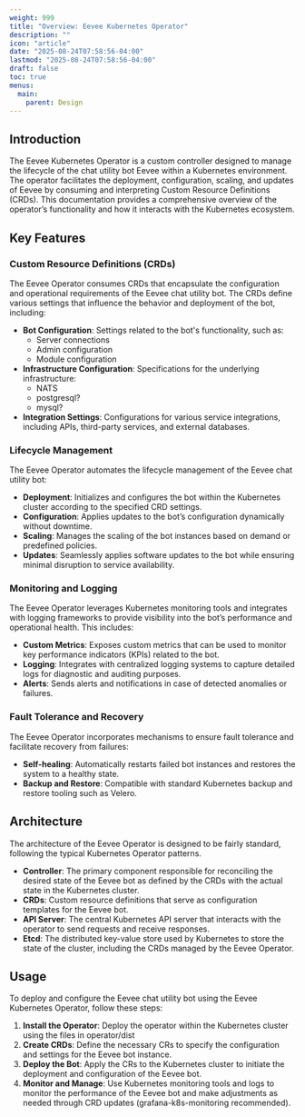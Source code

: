 ```yaml
---
weight: 999
title: "Overview: Eevee Kubernetes Operator"
description: ""
icon: "article"
date: "2025-08-24T07:58:56-04:00"
lastmod: "2025-08-24T07:58:56-04:00"
draft: false
toc: true
menus:
  main:
    parent: Design
---
```


## Introduction

The Eevee Kubernetes Operator is a custom controller designed to manage the lifecycle of the chat utility bot Eevee within a Kubernetes environment.
The operator facilitates the deployment, configuration, scaling, and updates of Eevee by consuming and interpreting Custom Resource Definitions (CRDs).
This documentation provides a comprehensive overview of the operator’s functionality and how it interacts with the Kubernetes ecosystem.

## Key Features

### Custom Resource Definitions (CRDs)

The Eevee Operator consumes CRDs that encapsulate the configuration and operational requirements of the Eevee chat utility bot.
The CRDs define various settings that influence the behavior and deployment of the bot, including:

- **Bot Configuration**: Settings related to the bot's functionality, such as:
  - Server connections
  - Admin configuration
  - Module configuration
- **Infrastructure Configuration**: Specifications for the underlying infrastructure:
  - NATS
  - postgresql?
  - mysql?
- **Integration Settings**: Configurations for various service integrations, including APIs, third-party services, and external databases.

### Lifecycle Management

The Eevee Operator automates the lifecycle management of the Eevee chat utility bot:

- **Deployment**: Initializes and configures the bot within the Kubernetes cluster according to the specified CRD settings.
- **Configuration**: Applies updates to the bot’s configuration dynamically without downtime.
- **Scaling**: Manages the scaling of the bot instances based on demand or predefined policies.
- **Updates**: Seamlessly applies software updates to the bot while ensuring minimal disruption to service availability.

### Monitoring and Logging

The Eevee Operator leverages Kubernetes monitoring tools and integrates with logging frameworks to provide visibility into the bot’s performance and operational health. This includes:

- **Custom Metrics**: Exposes custom metrics that can be used to monitor key performance indicators (KPIs) related to the bot.
- **Logging**: Integrates with centralized logging systems to capture detailed logs for diagnostic and auditing purposes.
- **Alerts**: Sends alerts and notifications in case of detected anomalies or failures.

### Fault Tolerance and Recovery

The Eevee Operator incorporates mechanisms to ensure fault tolerance and facilitate recovery from failures:

- **Self-healing**: Automatically restarts failed bot instances and restores the system to a healthy state.
- **Backup and Restore**: Compatible with standard Kubernetes backup and restore tooling such as Velero.

## Architecture

The architecture of the Eevee Operator is designed to be fairly standard, following the typical Kubernetes Operator patterns.

- **Controller**: The primary component responsible for reconciling the desired state of the Eevee bot as defined by the CRDs with the actual state in the Kubernetes cluster.
- **CRDs**: Custom resource definitions that serve as configuration templates for the Eevee bot.
- **API Server**: The central Kubernetes API server that interacts with the operator to send requests and receive responses.
- **Etcd**: The distributed key-value store used by Kubernetes to store the state of the cluster, including the CRDs managed by the Eevee Operator.

## Usage

To deploy and configure the Eevee chat utility bot using the Eevee Kubernetes Operator, follow these steps:

1. **Install the Operator**: Deploy the operator within the Kubernetes cluster using the files in operator/dist
2. **Create CRDs**: Define the necessary CRs to specify the configuration and settings for the Eevee bot instance.
3. **Deploy the Bot**: Apply the CRs to the Kubernetes cluster to initiate the deployment and configuration of the Eevee bot.
4. **Monitor and Manage**: Use Kubernetes monitoring tools and logs to monitor the performance of the Eevee bot and make adjustments as needed through CRD updates (grafana-k8s-monitoring recommended).

